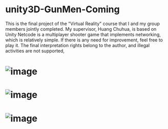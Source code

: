 # unity3D-GunMen-Coming
This is the final project of the "Virtual Reality" course that I and my group members jointly completed. My supervisor, Huang Chuhua, is based on Unity Netcode is a multiplayer shooter game that implements networking, which is relatively simple. If there is any need for improvement, feel free to play it. The final interpretation rights belong to the author, and illegal activities are not supported,

# ![image](https://github.com/010129/unity3D-GunMen-Coming/assets/101408259/db6d6495-4331-413e-b2bf-7fc7a292a120)
#  ![image](https://github.com/010129/unity3D-GunMen-Coming/assets/101408259/d3e2d01e-65ff-4728-a9de-e07ab5dc4f2d)

# ![image](https://github.com/010129/unity3D-GunMen-Coming/assets/101408259/4a8a48a2-8927-4b90-8c44-98fc5d985a98)
